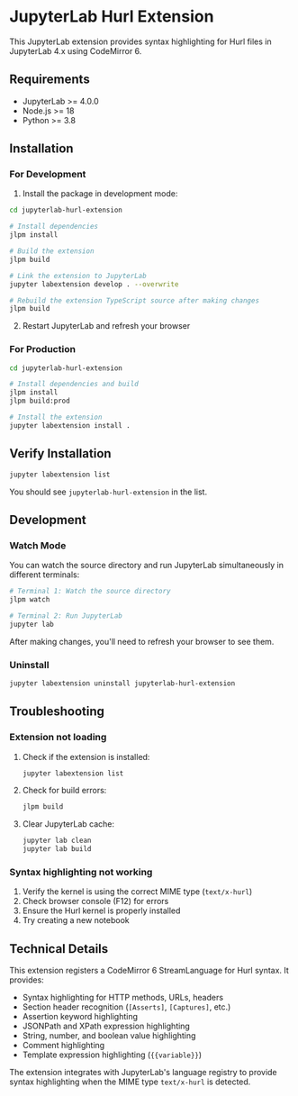 # JupyterLab Hurl Extension

This JupyterLab extension provides syntax highlighting for Hurl files in JupyterLab 4.x using CodeMirror 6.

## Requirements

- JupyterLab >= 4.0.0
- Node.js >= 18
- Python >= 3.8

## Installation

### For Development

1. Install the package in development mode:

```bash
cd jupyterlab-hurl-extension

# Install dependencies
jlpm install

# Build the extension
jlpm build

# Link the extension to JupyterLab
jupyter labextension develop . --overwrite

# Rebuild the extension TypeScript source after making changes
jlpm build
```

2. Restart JupyterLab and refresh your browser

### For Production

```bash
cd jupyterlab-hurl-extension

# Install dependencies and build
jlpm install
jlpm build:prod

# Install the extension
jupyter labextension install .
```

## Verify Installation

```bash
jupyter labextension list
```

You should see `jupyterlab-hurl-extension` in the list.

## Development

### Watch Mode

You can watch the source directory and run JupyterLab simultaneously in different terminals:

```bash
# Terminal 1: Watch the source directory
jlpm watch

# Terminal 2: Run JupyterLab
jupyter lab
```

After making changes, you'll need to refresh your browser to see them.

### Uninstall

```bash
jupyter labextension uninstall jupyterlab-hurl-extension
```

## Troubleshooting

### Extension not loading

1. Check if the extension is installed:
   ```bash
   jupyter labextension list
   ```

2. Check for build errors:
   ```bash
   jlpm build
   ```

3. Clear JupyterLab cache:
   ```bash
   jupyter lab clean
   jupyter lab build
   ```

### Syntax highlighting not working

1. Verify the kernel is using the correct MIME type (`text/x-hurl`)
2. Check browser console (F12) for errors
3. Ensure the Hurl kernel is properly installed
4. Try creating a new notebook

## Technical Details

This extension registers a CodeMirror 6 StreamLanguage for Hurl syntax. It provides:

- Syntax highlighting for HTTP methods, URLs, headers
- Section header recognition (`[Asserts]`, `[Captures]`, etc.)
- Assertion keyword highlighting
- JSONPath and XPath expression highlighting
- String, number, and boolean value highlighting
- Comment highlighting
- Template expression highlighting (`{{variable}}`)

The extension integrates with JupyterLab's language registry to provide syntax highlighting when the MIME type `text/x-hurl` is detected.
